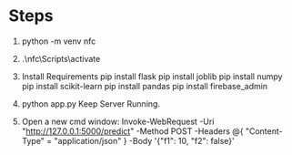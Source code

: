 # Steps
1. python -m venv nfc
2. .\nfc\Scripts\activate
3. Install Requirements 
pip install flask
pip install joblib
pip install numpy
pip install scikit-learn
pip install pandas
pip install firebase_admin

4. python app.py
Keep Server Running.

5. Open a new cmd window:
Invoke-WebRequest -Uri "http://127.0.0.1:5000/predict" -Method POST -Headers @{ "Content-Type" = "application/json" } -Body '{"f1": 10, "f2": false}'
